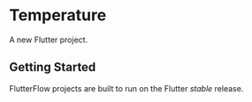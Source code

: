 # Temperature

A new Flutter project.

## Getting Started

FlutterFlow projects are built to run on the Flutter _stable_ release.
